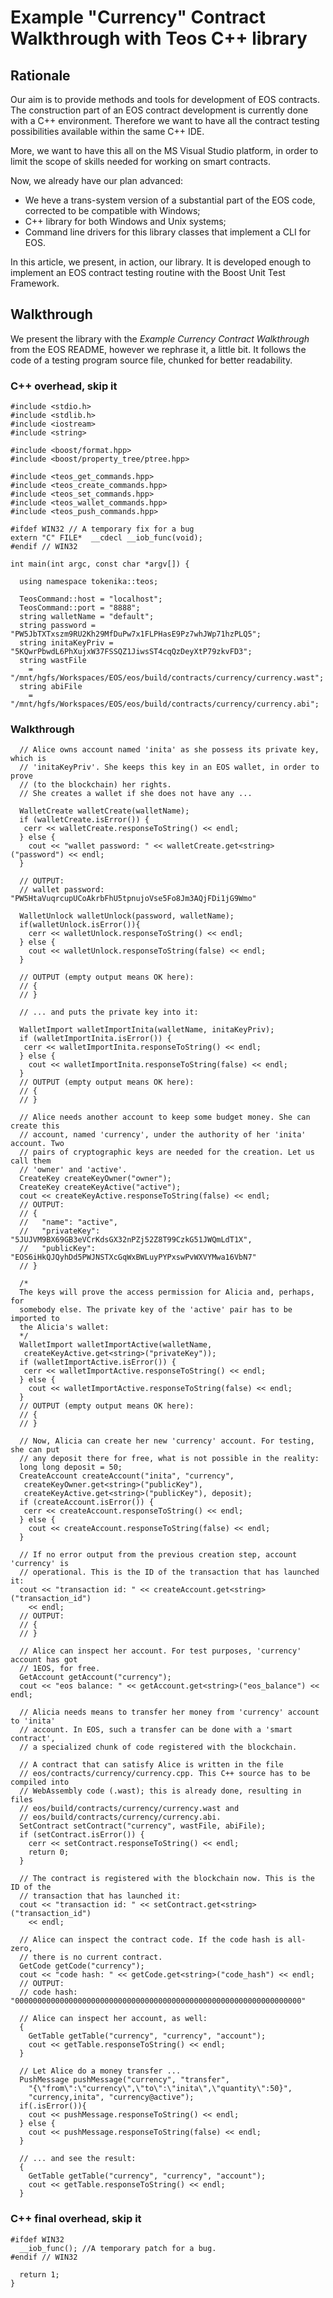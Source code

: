 # Example "Currency" Contract Walkthrough with Teos C++ library

## Rationale

Our aim is to provide methods and tools for development of EOS contracts. The construction part of an EOS contract development is currently done with a C++ environment. Therefore we want to have all the contract testing possibilities available within the same C++ IDE.

More, we want to have this all on the MS Visual Studio platform, in order to limit the scope of skills needed for working on smart contracts.          

Now, we already have our plan advanced:
* We heve a trans-system version of a substantial part of the EOS code, corrected to be compatible with Windows;
* C++ library for both Windows and Unix systems;
* Command line drivers for this library classes that implement a CLI for EOS.

In this article, we present, in action, our library. It is developed enough to implement an EOS contract testing routine with the Boost Unit Test Framework.

## Walkthrough

We present the library with the *Example Currency Contract Walkthrough* from the EOS README, however we rephrase it, a little bit. It follows the code of a testing program source file, chunked for better readability.

### C++ overhead, skip it
```
#include <stdio.h>
#include <stdlib.h>
#include <iostream>
#include <string>

#include <boost/format.hpp>
#include <boost/property_tree/ptree.hpp>

#include <teos_get_commands.hpp>
#include <teos_create_commands.hpp>
#include <teos_set_commands.hpp>
#include <teos_wallet_commands.hpp>
#include <teos_push_commands.hpp>

#ifdef WIN32 // A temporary fix for a bug
extern "C" FILE*  __cdecl __iob_func(void);
#endif // WIN32

int main(int argc, const char *argv[]) {

  using namespace tokenika::teos;
```

```
  TeosCommand::host = "localhost";
  TeosCommand::port = "8888";
  string walletName = "default";
  string password = "PW5JbTXTxszm9RU2Kh29MfDuPw7x1FLPHasE9Pz7whJWp71hzPLQ5";
  string initaKeyPriv = "5KQwrPbwdL6PhXujxW37FSSQZ1JiwsST4cqQzDeyXtP79zkvFD3";
  string wastFile 
    = "/mnt/hgfs/Workspaces/EOS/eos/build/contracts/currency/currency.wast";
  string abiFile 
    = "/mnt/hgfs/Workspaces/EOS/eos/build/contracts/currency/currency.abi";
```
### Walkthrough
```
  // Alice owns account named 'inita' as she possess its private key, which is 
  // 'initaKeyPriv'. She keeps this key in an EOS wallet, in order to prove 
  // (to the blockchain) her rights. 
  // She creates a wallet if she does not have any ...
```
```
  WalletCreate walletCreate(walletName);
  if (walletCreate.isError()) {
   cerr << walletCreate.responseToString() << endl;
  } else {
    cout << "wallet password: " << walletCreate.get<string>("password") << endl;
  }
```
```
  // OUTPUT:
  // wallet password: "PW5HtaVuqrcupUCoAkrbFhU5tpnujoVse5Fo8Jm3AQjFDi1jG9Wmo"
```
```
  WalletUnlock walletUnlock(password, walletName);
  if(walletUnlock.isError()){
    cerr << walletUnlock.responseToString() << endl;
  } else {
    cout << walletUnlock.responseToString(false) << endl;
  }
```
```
  // OUTPUT (empty output means OK here):
  // {
  // }
```
```
  // ... and puts the private key into it:
```
```
  WalletImport walletImportInita(walletName, initaKeyPriv);
  if (walletImportInita.isError()) {
   cerr << walletImportInita.responseToString() << endl;
  } else {
    cout << walletImportInita.responseToString(false) << endl;
  }
  // OUTPUT (empty output means OK here):
  // {
  // }

  // Alice needs another account to keep some budget money. She can create this 
  // account, named 'currency', under the authority of her 'inita' account. Two 
  // pairs of cryptographic keys are needed for the creation. Let us call them 
  // 'owner' and 'active'. 
  CreateKey createKeyOwner("owner");
  CreateKey createKeyActive("active");
  cout << createKeyActive.responseToString(false) << endl;
  // OUTPUT:
  // {
  //   "name": "active",
  //   "privateKey": "5JUJVM9BX69GB3eVCrKdsGX32nPZj52Z8T99CzkG51JWQmLdT1X",
  //   "publicKey": "EOS6iHkQJQyhDd5PWJNSTXcGqWxBWLuyPYPxswPvWXVYMwa16VbN7"
  // }

  /*
  The keys will prove the access permission for Alicia and, perhaps, for 
  somebody else. The private key of the 'active' pair has to be imported to 
  the Alicia's wallet:
  */
  WalletImport walletImportActive(walletName, 
   createKeyActive.get<string>("privateKey"));
  if (walletImportActive.isError()) {
   cerr << walletImportActive.responseToString() << endl;
  } else {
    cout << walletImportActive.responseToString(false) << endl;
  }
  // OUTPUT (empty output means OK here):
  // {
  // }

  // Now, Alicia can create her new 'currency' account. For testing, she can put 
  // any deposit there for free, what is not possible in the reality:
  long long deposit = 50;
  CreateAccount createAccount("inita", "currency", 
   createKeyOwner.get<string>("publicKey"), 
   createKeyActive.get<string>("publicKey"), deposit);
  if (createAccount.isError()) {
   cerr << createAccount.responseToString() << endl;
  } else {
    cout << createAccount.responseToString(false) << endl;
  }

  // If no error output from the previous creation step, account 'currency' is 
  // operational. This is the ID of the transaction that has launched it:
  cout << "transaction id: " << createAccount.get<string>("transaction_id") 
    << endl;
  // OUTPUT:
  // {
  // }
  
  // Alice can inspect her account. For test purposes, 'currency' account has got 
  // 1EOS, for free.
  GetAccount getAccount("currency");
  cout << "eos balance: " << getAccount.get<string>("eos_balance") << endl;

  // Alicia needs means to transfer her money from 'currency' account to 'inita' 
  // account. In EOS, such a transfer can be done with a 'smart contract', 
  // a specialized chunk of code registered with the blockchain. 
  
  // A contract that can satisfy Alice is written in the file 
  // eos/contracts/currency/currency.cpp. This C++ source has to be compiled into 
  // WebAssembly code (.wast); this is already done, resulting in files 
  // eos/build/contracts/currency/currency.wast and 
  // eos/build/contracts/currency/currency.abi.
  SetContract setContract("currency", wastFile, abiFile);
  if (setContract.isError()) {
    cerr << setContract.responseToString() << endl;
    return 0;
  }

  // The contract is registered with the blockchain now. This is the ID of the 
  // transaction that has launched it:
  cout << "transaction id: " << setContract.get<string>("transaction_id") 
    << endl;

  // Alice can inspect the contract code. If the code hash is all-zero, 
  // there is no current contract.
  GetCode getCode("currency");
  cout << "code hash: " << getCode.get<string>("code_hash") << endl;
  // OUTPUT:
  // code hash: "0000000000000000000000000000000000000000000000000000000000000000"

  // Alice can inspect her account, as well:
  {
    GetTable getTable("currency", "currency", "account");
    cout << getTable.responseToString() << endl;
  }

  // Let Alice do a money transfer ...
  PushMessage pushMessage("currency", "transfer", 
    "{\"from\":\"currency\",\"to\":\"inita\",\"quantity\":50}", 
    "currency,inita", "currency@active");
  if(.isError()){
    cout << pushMessage.responseToString() << endl;
  } else {
    cout << pushMessage.responseToString(false) << endl;
  }

  // ... and see the result:
  {
    GetTable getTable("currency", "currency", "account");
    cout << getTable.responseToString() << endl;
  }
```
###  C++ final overhead, skip it
```
#ifdef WIN32
  __iob_func(); //A temporary patch for a bug.
#endif // WIN32

  return 1;
}

```